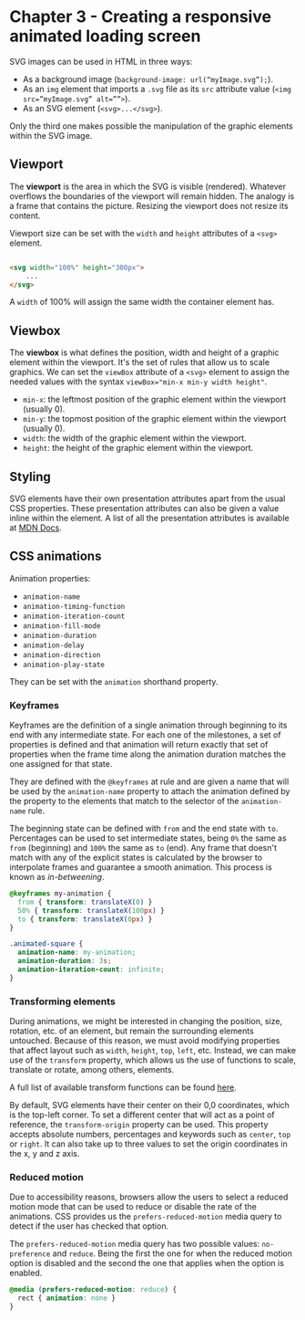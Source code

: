 # Chapter 3 - Creating a responsive animated loading screen

SVG images can be used in HTML in three ways:

- As a background image (`background-image: url(“myImage.svg”);`).
- As an `img` element that imports a `.svg` file as its `src` attribute value (`<img src=”myImage.svg” alt=””>`).
- As an SVG element (`<svg>...</svg>`).

Only the third one makes possible the manipulation of the graphic elements within the SVG image.

## Viewport

The **viewport** is the area in which the SVG is visible (rendered). Whatever overflows the boundaries of the viewport
will remain hidden. The analogy is a frame that contains the picture. Resizing the viewport does not resize its content.

Viewport size can be set with the `width` and `height` attributes of a `<svg>` element.

```html

<svg width="100%" height="300px">
    ...
</svg>
```

A `width` of 100% will assign the same width the container element has.

## Viewbox

The **viewbox** is what defines the position, width and height of a graphic element within the viewport. It's the set of
rules that allow us to scale graphics. We can set the `viewBox` attribute of a `<svg>` element to assign the needed
values with the syntax `viewBox="min-x min-y width height"`.

- `min-x`: the leftmost position of the graphic element within the viewport (usually 0).
- `min-y`: the topmost position of the graphic element within the viewport (usually 0).
- `width`: the width of the graphic element within the viewport.
- `height`: the height of the graphic element within the viewport.

## Styling

SVG elements have their own presentation attributes apart from the usual CSS properties. These presentation attributes
can also be given a value inline within the element. A list of all the presentation attributes is available
at [MDN Docs](https://developer.mozilla.org/en-US/docs/Web/SVG/Attribute/Presentation).

## CSS animations

Animation properties:

- `animation-name`
- `animation-timing-function`
- `animation-iteration-count`
- `animation-fill-mode`
- `animation-duration`
- `animation-delay`
- `animation-direction`
- `animation-play-state`

They can be set with the `animation` shorthand property.

### Keyframes

Keyframes are the definition of a single animation through beginning to its end with any intermediate state. For each
one
of the milestones, a set of properties is defined and that animation will return exactly that set of properties when the
frame time along the animation duration matches the one assigned for that state.

They are defined with the `@keyframes` at rule and are given a name that will be used by the `animation-name` property
to attach the animation defined by the property to the elements that match to the selector of the `animation-name` rule.

The beginning state can be defined with `from` and the end state with `to`. Percentages can be used to set intermediate
states, being `0%` the same as `from` (beginning) and `100%` the same as `to` (end). Any frame that doesn't match with
any of the explicit states is calculated by the browser to interpolate frames and guarantee a smooth animation. This
process is known as *in-betweening*.

```css
@keyframes my-animation {
  from { transform: translateX(0) }
  50% { transform: translateX(100px) }
  to { transform: translateX(0px) }
}

.animated-square {
  animation-name: my-animation;
  animation-duration: 3s;
  animation-iteration-count: infinite;
}
```

### Transforming elements

During animations, we might be interested in changing the position, size, rotation, etc. of an element, but remain the
surrounding elements untouched. Because of this reason, we must avoid modifying properties that affect layout such
as `width`, `height`, `top`, `left`, etc. Instead, we can make use of the `transform` property, which allows us the use
of functions to scale, translate or rotate, among others, elements.

A full list of available transform functions can be
found [here](https://developer.mozilla.org/en-US/docs/Web/CSS/transform-function).

By default, SVG elements have their center on their 0,0 coordinates, which is the top-left corner. To set a different
center that will act as a point of reference, the `transform-origin` property can be used. This property accepts
absolute numbers, percentages and keywords such as `center`, `top` or `right`. It can also take up to three values to
set the origin coordinates in the x, y and z axis.

### Reduced motion

Due to accessibility reasons, browsers allow the users to select a reduced motion mode that can be used to reduce or
disable the rate of the animations. CSS provides us the `prefers-reduced-motion` media query to detect if the user has
checked that option.

The `prefers-reduced-motion` media query has two possible values: `no-preference` and `reduce`. Being the first the one
for when the reduced motion option is disabled and the second the one that applies when the option is enabled.

```css
@media (prefers-reduced-motion: reduce) {
  rect { animation: none }
}
```
